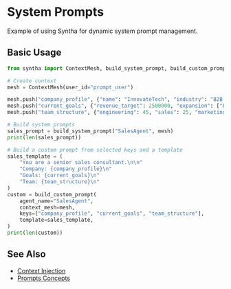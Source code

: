 # System Prompts

Example of using Syntha for dynamic system prompt management.

## Basic Usage

```python
from syntha import ContextMesh, build_system_prompt, build_custom_prompt

# Create context
mesh = ContextMesh(user_id="prompt_user")

mesh.push("company_profile", {"name": "InnovateTech", "industry": "B2B SaaS"})
mesh.push("current_goals", {"revenue_target": 2500000, "expansion": ["EU", "APAC"]})
mesh.push("team_structure", {"engineering": 45, "sales": 25, "marketing": 20})

# Build system prompts
sales_prompt = build_system_prompt("SalesAgent", mesh)
print(len(sales_prompt))

# Build a custom prompt from selected keys and a template
sales_template = (
    "You are a senior sales consultant.\n\n"
    "Company: {company_profile}\n"
    "Goals: {current_goals}\n"
    "Team: {team_structure}\n"
)
custom = build_custom_prompt(
    agent_name="SalesAgent",
    context_mesh=mesh,
    keys=["company_profile", "current_goals", "team_structure"],
    template=sales_template,
)
print(len(custom))
```

## See Also

- [Context Injection](context-injection.md)
- [Prompts Concepts](../../user-guide/concepts/prompts.md)

